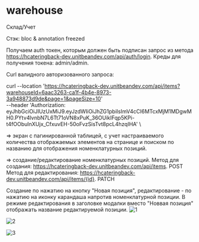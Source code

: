 # warehouse
Склад/Учет

Стэк: bloc & annotation freezed

Получаем auth токен, которым должен быть подписан запрос из метода https://hcateringback-dev.unitbeandev.com/api/auth/login. Креды для получения токена: admin/admin.

Curl валидного авторизованного запроса:

curl --location 'https://hcateringback-dev.unitbeandev.com/api/items?warehouseId=6aac3263-ca1f-4b4e-8973-3a948873d9de&page=1&pageSize=10' \
--header 'Authorization: eyJhbGciOiJIUzUxMiJ9.eyJzdWIiOiJhZG1pbiIsImV4cCI6MTcxMjM1MDgwMH0.PYtv4lvnbN7L6Tt71oVN8xPuK_36OUikIFqp5KPi-t4fOObulnXUjx_CfxuvEH-50oFvzSisTvt8pcL4hzqIHA' \

=> экран с пагинированной таблицей, с учет настраиваемого количества отображаемых элементов на странице и поиском по названию для отображения номенклатурных позиций.

=> создание/редактирование номенклатурных позиций.
Метод для создания: https://hcateringback-dev.unitbeandev.com/api/items. POST
Метод для редактирования: https://hcateringback-dev.unitbeandev.com/api/items/{id}. PATCH

Cоздание по нажатию на кнопку "Новая позиция", редактирование - по нажатию на иконку карандаша напротив номенклатурной позиции. В режиме редактирования в заголовке модалки вместо "Новвая позиция" отображать название редактируемой позиции.
![1](https://github.com/icas711/warehouse/assets/50333299/cc8179b8-53d4-4948-a1fd-ed36cf0ae1ad)

![2](https://github.com/icas711/warehouse/assets/50333299/beabfe55-61e2-42fd-aa7b-0e012fcd7961)

![3](https://github.com/icas711/warehouse/assets/50333299/e6111096-33d3-471b-945e-6b05f897b9dc)
